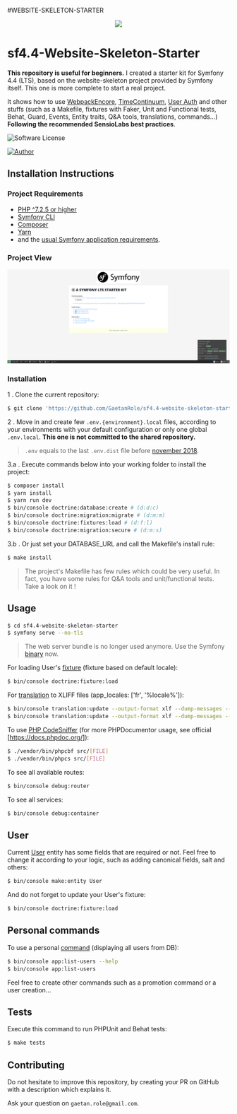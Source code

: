 #WEBSITE-SKELETON-STARTER
<p align="center"><a href="https://symfony.com" target="_blank">
    <img src="https://symfony.com/logos/symfony_black_02.svg">
</a></p>

# sf4.4-Website-Skeleton-Starter

**This repository is useful for beginners.**
I created a starter kit for Symfony 4.4 (LTS), based on the website-skeleton project provided by Symfony itself. This one is more complete to start a real project. 

It shows how to use [WebpackEncore][1], [TimeContinuum][2], [User Auth][3] and other stuffs (such as a Makefile, fixtures with Faker, Unit and Functional tests, Behat, Guard, Events, Entity traits, Q&A tools, translations, commands...) **Following the recommended SensioLabs best practices**.

![Software License](https://img.shields.io/badge/php-7.4-brightgreen.svg)

[![Author](https://img.shields.io/badge/author-gaetan.role%40gmail.com-blue.svg)](https://github.com/gaetanrole)

## Installation Instructions

### Project Requirements

- [PHP ^7.2.5 or higher](http://php.net/manual/fr/install.php)
- [Symfony CLI](https://symfony.com/download)
- [Composer](https://getcomposer.org/download)
- [Yarn](https://yarnpkg.com/lang/en/)
- and the [usual Symfony application requirements][4].

### Project View

![Alt text](symfony_starter_kit_readme_screenshot.png?raw=true "Default page")

### Installation

1 . Clone the current repository:
```bash
$ git clone 'https://github.com/GaetanRole/sf4.4-website-skeleton-starter'
```

2 . Move in and create few `.env.{environment}.local` files, according to your environments with your default configuration
or only one global `.env.local`. **This one is not committed to the shared repository.**
> `.env` equals to the last `.env.dist` file before [november 2018][5].

3.a . Execute commands below into your working folder to install the project:
```bash
$ composer install
$ yarn install
$ yarn run dev
$ bin/console doctrine:database:create # (d:d:c)
$ bin/console doctrine:migration:migrate # (d:m:m)
$ bin/console doctrine:fixtures:load # (d:f:l)
$ bin/console doctrine:migration:secure # (d:m:s)
```

3.b . Or just set your DATABASE_URL and call the Makefile's install rule:
```bash
$ make install
```

> The project's Makefile has few rules which could be very useful. 
> In fact, you have some rules for Q&A tools and unit/functional tests.
> Take a look on it !

## Usage

```bash
$ cd sf4.4-website-skeleton-starter
$ symfony serve --no-tls
```

> The web server bundle is no longer used anymore. Use the Symfony [binary][6] now.

For loading User's [fixture][7] (fixture based on default locale):

```bash
$ bin/console doctrine:fixture:load
```

For [translation][8] to XLIFF files (app_locales: ['fr', '%locale%']):

```bash
$ bin/console translation:update --output-format xlf --dump-messages --force en
$ bin/console translation:update --output-format xlf --dump-messages --force fr
```

To use [PHP CodeSniffer][9] (for more PHPDocumentor usage, see official [https://docs.phpdoc.org/]):

```bash
$ ./vendor/bin/phpcbf src/[FILE]
$ ./vendor/bin/phpcs src/[FILE]
```

To see all available routes:

```bash
$ bin/console debug:router
```

To see all services:

```bash
$ bin/console debug:container
```

## User

Current [User][10] entity has some fields that are required or not.
Feel free to change it according to your logic, such as adding canonical fields, salt and others: 

```bash
$ bin/console make:entity User
```

And do not forget to update your User's fixture:

```bash
$ bin/console doctrine:fixture:load
```

## Personal commands

To use a personal [command][11] (displaying all users from DB):

```bash
$ bin/console app:list-users --help
$ bin/console app:list-users
```

Feel free to create other commands such as a promotion command or a user creation...

## Tests

Execute this command to run PHPUnit and Behat tests:

```bash
$ make tests
```

[1]: https://symfony.com/doc/current/frontend.html
[2]: https://github.com/Innmind/TimeContinuum
[3]: https://symfony.com/doc/current/security/form_login_setup.html
[4]: https://symfony.com/doc/current/reference/requirements.html
[5]: https://symfony.com/doc/current/configuration.html#the-env-file-environment-variables
[6]: https://symfony.com/doc/current/setup/symfony_server.html
[7]: https://symfony.com/doc/current/doctrine.html#doctrine-fixtures
[8]: https://symfony.com/doc/current/translation.html
[9]: https://github.com/squizlabs/PHP_CodeSniffer
[10]: https://symfony.com/doc/current/security.html
[11]: https://symfony.com/doc/current/console.html

## Contributing

Do not hesitate to improve this repository, by creating your PR on GitHub with a description which explains it.

Ask your question on `gaetan.role@gmail.com`.
